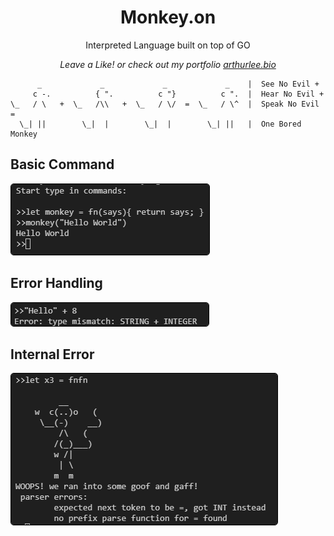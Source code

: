 <div align="center">
  <p>
    <h1>Monkey.on</h1>
  </p>
  <p>
    Interpreted Language built on top of GO
  </p>
  <p>
    <em>Leave a Like! or check out my portfolio <a href="https://arthurlee.bio">arthurlee.bio</a></em>
  </p>
</div>


```
      _             _             _             _    |  See No Evil +
     c -.          { ".          c "}          c ".  |  Hear No Evil +
\_   / \   +  \_   /\\   +  \_   / \/  =  \_   / \^  |  Speak No Evil =
  \_| ||        \_|  |        \_|  |        \_| ||   |  One Bored Monkey

```
**Basic Command**
---
<img src="https://github.com/arthurlee945/monkey.on/blob/main/assets/monkey-lang.png?raw=true" style="border:1px solid black; border-radius:5px">

**Error Handling**
---
<img src="https://github.com/arthurlee945/monkey.on/blob/main/assets/monkey-error.png?raw=true" style="border:1px solid black; border-radius:5px">

**Internal Error**
---
<img src="https://github.com/arthurlee945/monkey.on/blob/main/assets/monkey-sys-error.png?raw=true" style="border:1px solid black; border-radius:5px">